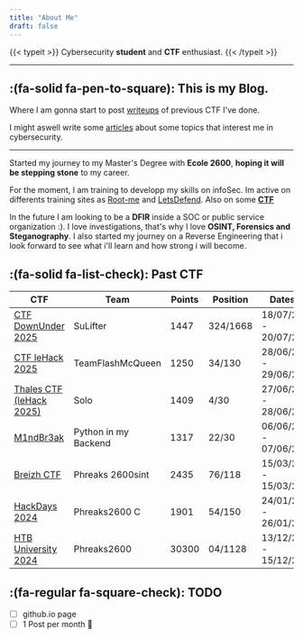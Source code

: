 ```yaml
---
title: "About Me"
draft: false
---
```



{{< typeit >}}
 Cybersecurity **student** and **CTF** enthusiast.
{{< /typeit >}}


---

## :(fa-solid fa-pen-to-square): This is my Blog.

Where I am gonna start to post [writeups](/writeups/) of previous CTF I've done.

I might aswell write some [articles](/articles/) about some topics that interest me in cybersecurity.

---

Started my journey to my Master's Degree with **Ecole 2600**, **hoping it will be stepping stone** to my career.

For the moment, I am training to developp my skills on infoSec. Im active on differents training sites as [Root-me](https://www.root-me.org/Paiinxz) and [LetsDefend](https://app.letsdefend.io/user/paiinxz). Also on some **[CTF](#fa-solid-fa-list-check-past-ctf)**


In the future I am looking to be a **DFIR** inside a SOC or public service organization :). I love investigations, that's why I love **OSINT, Forensics and Steganography**. 
I also started my journey on a Reverse Engineering that i look forward to see what i'll learn and how strong i will become.


## :(fa-solid fa-list-check): Past CTF

| CTF                                                      | Team            | Points | Position | Dates               |
|----------------------------------------------------------|-----------------|--------|----------|---------------------|
| [CTF DownUnder 2025](https://downunderctf.com/)    	               | SuLifter  | 1447   | 324/1668   | 18/07/25 - 20/07/25
| [CTF leHack 2025](https://lehack.org/wargame-leaderboard-2025/)    	               | TeamFlashMcQueen  | 1250   | 34/130   | 28/06/25 - 29/06/25
| [Thales CTF (leHack 2025)](https://www.thalesgroup.com/fr)    	               | Solo  | 1409   | 4/30   | 27/06/25 - 28/06/25
| [M1ndBr3ak](https://ctftime.org/event/2766/)    	               | Python in my Backend  | 1317   | 22/30   | 06/06/25 - 07/06/25
| [Breizh CTF](https://www.ctf.bzh/)    	               | Phreaks 2600sint  | 2435   | 76/118   | 15/03/25 - 15/03/25
| [HackDays 2024](https://ctf.hackday.fr/)    	               | Phreaks2600 C   | 1901   | 54/150   | 24/01/25 - 26/01/25
| [HTB University 2024](https://ctf.hackthebox.com/event/details/university-ctf-2024-binary-badlands-1822)    	               | Phreaks2600     | 30300  | 04/1128  | 13/12/24 - 15/12/24 |




## :(fa-regular fa-square-check): TODO

- [ ] github.io page
- [ ] 1 Post per month 🙏
